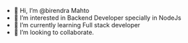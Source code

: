 - 👋 Hi, I’m @birendra Mahto
- 👀 I’m interested in Backend Developer specially in NodeJs
- 🌱 I’m currently learning Full stack developer
- 💞️ I’m looking to collaborate.


<!---
birendrafuration/birendrafuration is a ✨ special ✨ repository because its `README.md` (this file) appears on your GitHub profile.
You can click the Preview link to take a look at your changes.
--->

